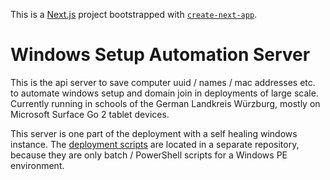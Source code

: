 This is a [Next.js](https://nextjs.org/) project bootstrapped with [`create-next-app`](https://github.com/vercel/next.js/tree/canary/packages/create-next-app).

# Windows Setup Automation Server

This is the api server to save computer uuid / names / mac addresses etc. to automate windows setup and domain join in deployments of large scale.
Currently running in schools of the German Landkreis Würzburg, mostly on Microsoft Surface Go 2 tablet devices.

This server is one part of the deployment with a self healing windows instance. The [deployment scripts](https://github.com/scriptman-de/sysprep-scripts) are located in a separate repository, because they are only batch / PowerShell scripts for a Windows PE environment.
